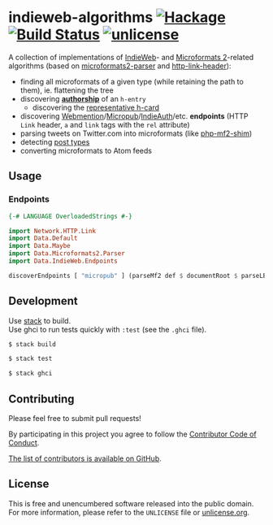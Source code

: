 # indieweb-algorithms [![Hackage](https://img.shields.io/hackage/v/indieweb-algorithms.svg?style=flat)](https://hackage.haskell.org/package/indieweb-algorithms) [![Build Status](https://img.shields.io/travis/myfreeweb/indieweb-algorithms.svg?style=flat)](https://travis-ci.org/myfreeweb/indieweb-algorithms) [![unlicense](https://img.shields.io/badge/un-license-green.svg?style=flat)](http://unlicense.org)

A collection of implementations of [IndieWeb]- and [Microformats 2]-related algorithms (based on [microformats2-parser] and [http-link-header]):

- finding all microformats of a given type (while retaining the path to them), ie. flattening the tree
- discovering **[authorship](http://indiewebcamp.com/authorship)** of an `h-entry`
  - discovering the [representative h-card](http://microformats.org/wiki/representative-h-card-parsing)
- discovering [Webmention](http://indiewebcamp.com/Webmention)/[Micropub](http://indiewebcamp.com/Micropub)/[IndieAuth](http://indiewebcamp.com/IndieAuth)/etc. **endpoints** (HTTP `Link` header, `a` and `link` tags with the `rel` attribute)
- parsing tweets on Twitter.com into microformats (like [php-mf2-shim](https://github.com/indieweb/php-mf2-shim))
- detecting [post types](https://indiewebcamp.com/posts#Kinds_of_Posts)
- converting microformats to Atom feeds

[IndieWeb]: https://indiewebcamp.com
[Microformats 2]: http://microformats.org/wiki/microformats2
[microformats2-parser]: https://github.com/myfreeweb/microformats2-parser
[http-link-header]: https://github.com/myfreeweb/http-link-header

## Usage

### Endpoints

```haskell
{-# LANGUAGE OverloadedStrings #-}

import Network.HTTP.Link
import Data.Default
import Data.Maybe
import Data.Microformats2.Parser
import Data.IndieWeb.Endpoints

discoverEndpoints [ "micropub" ] (parseMf2 def $ documentRoot $ parseLBS "<link rel=micropub href='http://example.com/micropub2'>...") (fromMaybe [] $ parseLinkHeader "<http://example.com/micropub>; rel=\"micropub\"")
```

## Development

Use [stack] to build.  
Use ghci to run tests quickly with `:test` (see the `.ghci` file).

```bash
$ stack build

$ stack test

$ stack ghci
```

[stack]: https://github.com/commercialhaskell/stack

## Contributing

Please feel free to submit pull requests!

By participating in this project you agree to follow the [Contributor Code of Conduct](http://contributor-covenant.org/version/1/4/).

[The list of contributors is available on GitHub](https://github.com/myfreeweb/indieweb-algorithms/graphs/contributors).

## License

This is free and unencumbered software released into the public domain.  
For more information, please refer to the `UNLICENSE` file or [unlicense.org](http://unlicense.org).
